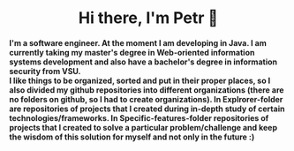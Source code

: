 <h1 align="center">Hi there, I'm Petr 🐳</a> 

<h4>
I'm a software engineer. At the moment I am developing in Java. I am currently taking my master's degree in Web-oriented information systems development and also have a bachelor's degree in information security from VSU.
<br>
I like things to be organized, sorted and put in their proper places, so I also divided my github repositories into different organizations (there are no folders on github, so I had to create organizations).
In Explrorer-folder are repositories of projects that I created during in-depth study of certain technologies/frameworks.
In Specific-features-folder repositories of projects that I created to solve a particular problem/challenge and keep the wisdom of this solution for myself and not only in the future :)
</h4>

